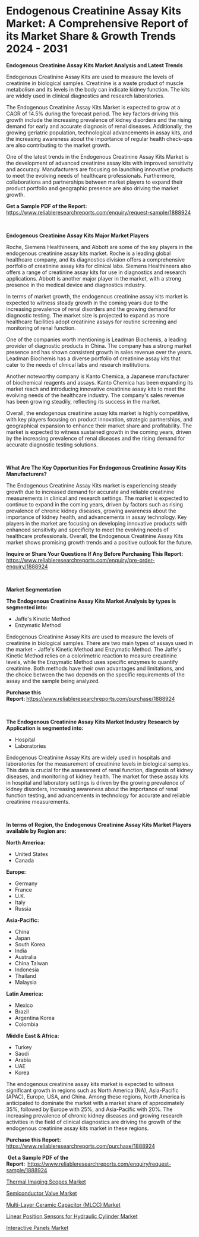 <p><h1>Endogenous Creatinine Assay Kits Market: A Comprehensive Report of its Market Share & Growth Trends 2024 - 2031</h1></p><p><strong>Endogenous Creatinine Assay Kits Market Analysis and Latest Trends</strong></p>
<p><p>Endogenous Creatinine Assay Kits are used to measure the levels of creatinine in biological samples. Creatinine is a waste product of muscle metabolism and its levels in the body can indicate kidney function. The kits are widely used in clinical diagnostics and research laboratories.</p><p>The Endogenous Creatinine Assay Kits Market is expected to grow at a CAGR of 14.5% during the forecast period. The key factors driving this growth include the increasing prevalence of kidney disorders and the rising demand for early and accurate diagnosis of renal diseases. Additionally, the growing geriatric population, technological advancements in assay kits, and the increasing awareness about the importance of regular health check-ups are also contributing to the market growth.</p><p>One of the latest trends in the Endogenous Creatinine Assay Kits Market is the development of advanced creatinine assay kits with improved sensitivity and accuracy. Manufacturers are focusing on launching innovative products to meet the evolving needs of healthcare professionals. Furthermore, collaborations and partnerships between market players to expand their product portfolio and geographic presence are also driving the market growth.</p></p>
<p><strong>Get a Sample PDF of the Report:&nbsp;</strong> <a href="https://www.reliableresearchreports.com/enquiry/request-sample/1888924">https://www.reliableresearchreports.com/enquiry/request-sample/1888924</a></p>
<p>&nbsp;</p>
<p><strong>Endogenous Creatinine Assay Kits Major Market Players</strong></p>
<p><p>Roche, Siemens Healthineers, and Abbott are some of the key players in the endogenous creatinine assay kits market. Roche is a leading global healthcare company, and its diagnostics division offers a comprehensive portfolio of creatinine assay kits for clinical labs. Siemens Healthineers also offers a range of creatinine assay kits for use in diagnostics and research applications. Abbott is another major player in the market, with a strong presence in the medical device and diagnostics industry.</p><p>In terms of market growth, the endogenous creatinine assay kits market is expected to witness steady growth in the coming years due to the increasing prevalence of renal disorders and the growing demand for diagnostic testing. The market size is projected to expand as more healthcare facilities adopt creatinine assays for routine screening and monitoring of renal function.</p><p>One of the companies worth mentioning is Leadman Biochemis, a leading provider of diagnostic products in China. The company has a strong market presence and has shown consistent growth in sales revenue over the years. Leadman Biochemis has a diverse portfolio of creatinine assay kits that cater to the needs of clinical labs and research institutions.</p><p>Another noteworthy company is Kanto Chemica, a Japanese manufacturer of biochemical reagents and assays. Kanto Chemica has been expanding its market reach and introducing innovative creatinine assay kits to meet the evolving needs of the healthcare industry. The company's sales revenue has been growing steadily, reflecting its success in the market.</p><p>Overall, the endogenous creatinine assay kits market is highly competitive, with key players focusing on product innovation, strategic partnerships, and geographical expansion to enhance their market share and profitability. The market is expected to witness sustained growth in the coming years, driven by the increasing prevalence of renal diseases and the rising demand for accurate diagnostic testing solutions.</p></p>
<p>&nbsp;</p>
<p><strong>What Are The Key Opportunities For Endogenous Creatinine Assay Kits Manufacturers?</strong></p>
<p><p>The Endogenous Creatinine Assay Kits market is experiencing steady growth due to increased demand for accurate and reliable creatinine measurements in clinical and research settings. The market is expected to continue to expand in the coming years, driven by factors such as rising prevalence of chronic kidney diseases, growing awareness about the importance of kidney health, and advancements in assay technology. Key players in the market are focusing on developing innovative products with enhanced sensitivity and specificity to meet the evolving needs of healthcare professionals. Overall, the Endogenous Creatinine Assay Kits market shows promising growth trends and a positive outlook for the future.</p></p>
<p><strong>Inquire or Share Your Questions If Any Before Purchasing This Report:</strong> <a href="https://www.reliableresearchreports.com/enquiry/pre-order-enquiry/1888924">https://www.reliableresearchreports.com/enquiry/pre-order-enquiry/1888924</a></p>
<p>&nbsp;</p>
<p><strong>Market Segmentation</strong></p>
<p><strong>The Endogenous Creatinine Assay Kits Market Analysis by types is segmented into:</strong></p>
<p><ul><li>Jaffe's Kinetic Method</li><li>Enzymatic Method</li></ul></p>
<p><p>Endogenous Creatinine Assay Kits are used to measure the levels of creatinine in biological samples. There are two main types of assays used in the market - Jaffe's Kinetic Method and Enzymatic Method. The Jaffe's Kinetic Method relies on a colorimetric reaction to measure creatinine levels, while the Enzymatic Method uses specific enzymes to quantify creatinine. Both methods have their own advantages and limitations, and the choice between the two depends on the specific requirements of the assay and the sample being analyzed.</p></p>
<p><strong>Purchase this Report:&nbsp;</strong><a href="https://www.reliableresearchreports.com/purchase/1888924">https://www.reliableresearchreports.com/purchase/1888924</a></p>
<p>&nbsp;</p>
<p><strong>The Endogenous Creatinine Assay Kits Market Industry Research by Application is segmented into:</strong></p>
<p><ul><li>Hospital</li><li>Laboratories</li></ul></p>
<p><p>Endogenous Creatinine Assay Kits are widely used in hospitals and laboratories for the measurement of creatinine levels in biological samples. This data is crucial for the assessment of renal function, diagnosis of kidney diseases, and monitoring of kidney health. The market for these assay kits in hospital and laboratory settings is driven by the growing prevalence of kidney disorders, increasing awareness about the importance of renal function testing, and advancements in technology for accurate and reliable creatinine measurements.</p></p>
<p>&nbsp;</p>
<p><strong>In terms of Region, the Endogenous Creatinine Assay Kits Market Players available by Region are:</strong></p>
<p>
    <p> <strong> North America: </strong>
        <ul>
            <li>United States</li>
            <li>Canada</li>
        </ul>
        </p> 
    <p> <strong> Europe: </strong>
        <ul>
            <li>Germany</li>
            <li>France</li>
            <li>U.K.</li>
            <li>Italy</li>
            <li>Russia</li>
        </ul>
        </p> 
    <p> <strong> Asia-Pacific: </strong>
        <ul>
            <li>China</li>
            <li>Japan</li>
            <li>South Korea</li>
            <li>India</li>
            <li>Australia</li>
            <li>China Taiwan</li>
            <li>Indonesia</li>
            <li>Thailand</li>
            <li>Malaysia</li>
        </ul>
        </p> 
    <p> <strong> Latin America: </strong>
        <ul>
            <li>Mexico</li>
            <li>Brazil</li>
            <li>Argentina Korea</li>
            <li>Colombia</li>
        </ul>
        </p> 
    <p> <strong> Middle East & Africa: </strong>
        <ul>
            <li>Turkey</li>
            <li>Saudi</li>
            <li>Arabia</li>
            <li>UAE</li>
            <li>Korea</li>
        </ul>
    </p>
    </p>
<p><p>The endogenous creatinine assay kits market is expected to witness significant growth in regions such as North America (NA), Asia-Pacific (APAC), Europe, USA, and China. Among these regions, North America is anticipated to dominate the market with a market share of approximately 35%, followed by Europe with 25%, and Asia-Pacific with 20%. The increasing prevalence of chronic kidney diseases and growing research activities in the field of clinical diagnostics are driving the growth of the endogenous creatinine assay kits market in these regions.</p></p>
<p><strong>Purchase this Report: </strong><a href="https://www.reliableresearchreports.com/purchase/1888924">https://www.reliableresearchreports.com/purchase/1888924</a></p>
<p>&nbsp;<strong>Get a Sample PDF of the Report:&nbsp;&nbsp;</strong><a href="https://www.reliableresearchreports.com/enquiry/request-sample/1888924">https://www.reliableresearchreports.com/enquiry/request-sample/1888924</a></p>
<p><strong></strong></p>
<p><p><a href="https://simplistic-meeting-7ee.notion.site/Thermal-Imaging-Scopes-Market-Size-Growth-and-Forecast-from-2024-2031-b21b5f1c418b4d4faffe13f36297affb">Thermal Imaging Scopes Market</a></p><p><a href="https://view.publitas.com/reportprime-1/global-semiconductor-valve-market-size-and-market-trends-insights-and-projections-from-2024-to-2031/">Semiconductor Valve Market</a></p><p><a href="https://fuschia-pecorino-a6d.notion.site/Multi-Layer-Ceramic-Capacitor-MLCC-Market-Size-Reflecting-a-Forecast-Till-2031-Market-By-Type-By-5992500840b1492dac885af0969319e0">Multi-Layer Ceramic Capacitor (MLCC) Market</a></p><p><a href="https://natural-crush-b99.notion.site/Linear-Position-Sensors-for-Hydraulic-Cylinder-Market-Centers-on-Aspects-such-as-Market-Growth-Mark-637795d72d484c44a8ca3f74d7ee65b8">Linear Position Sensors for Hydraulic Cylinder Market</a></p><p><a href="https://view.publitas.com/reportprime-1/interactive-panels-market-provides-a-comprehensive-analysis-including-a-macro-overview-of-the-market-as-well-as-micro-details-such-as-market-size-and-competitive-landscape/">Interactive Panels Market</a></p></p>